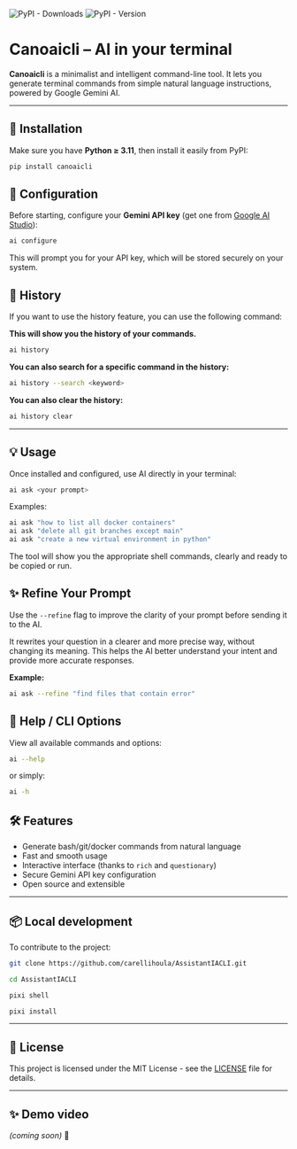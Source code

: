 ![PyPI - Downloads](https://img.shields.io/pypi/dm/canoaicli)
![PyPI - Version](https://img.shields.io/pypi/v/canoaicli)

# Canoaicli – AI in your terminal

**Canoaicli** is a minimalist and intelligent command-line tool. It lets you generate terminal commands from simple natural language instructions, powered by Google Gemini AI.

---

## 🚀 Installation

Make sure you have **Python ≥ 3.11**, then install it easily from PyPI:

```bash
pip install canoaicli
```

## 🧠 Configuration

Before starting, configure your **Gemini API key** (get one from [Google AI Studio](https://makersuite.google.com/app/apikey)):

```bash
ai configure
```

This will prompt you for your API key, which will be stored securely on your system.

## 📜 History

If you want to use the history feature, you can use the following command:

**This will show you the history of your commands.**

```bash
ai history
```

**You can also search for a specific command in the history:**

```bash
ai history --search <keyword>
```

**You can also clear the history:**

```bash
ai history clear
```

---

## 💡 Usage

Once installed and configured, use AI directly in your terminal:

```bash
ai ask <your prompt>
```

Examples:

```bash
ai ask "how to list all docker containers"
ai ask "delete all git branches except main"
ai ask "create a new virtual environment in python"

```

The tool will show you the appropriate shell commands, clearly and ready to be copied or run.

## ✨ Refine Your Prompt

Use the `--refine` flag to improve the clarity of your prompt before sending it to the AI.

It rewrites your question in a clearer and more precise way, without changing its meaning. This helps the AI better understand your intent and provide more accurate responses.

**Example:**

```bash
ai ask --refine "find files that contain error"
```

## 📖 Help / CLI Options

View all available commands and options:

```bash
ai --help
```

or simply:

```bash
ai -h
```

## 🛠️ Features

- Generate bash/git/docker commands from natural language
- Fast and smooth usage
- Interactive interface (thanks to `rich` and `questionary`)
- Secure Gemini API key configuration
- Open source and extensible

---

## 📦 Local development

To contribute to the project:

```bash
git clone https://github.com/carellihoula/AssistantIACLI.git
```

```bash
cd AssistantIACLI
```

```bash
pixi shell
```

```bash
pixi install
```

---

## 📃 License

This project is licensed under the MIT License - see the [LICENSE](LICENSE) file for details.

---

## ✨ Demo video

_(coming soon)_ 🎥
